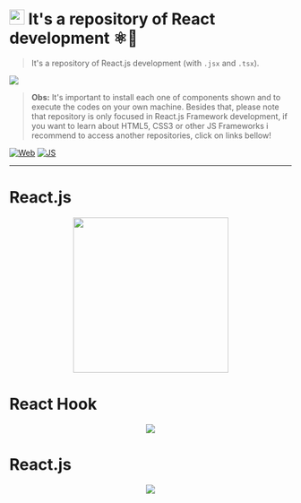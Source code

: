 # <img src="https://cdn.worldvectorlogo.com/logos/react-2.svg" height="27"> It's a repository of React development ⚛️📘
<!--
[![TSX](https://img.shields.io/badge/-main.tsx-fff?style=social&logo=Atom&logoColor=blue)](#)
[![React.js](https://img.shields.io/badge/-app.jsx-fff?style=social&logo=React&logoColor=61DAFB)](#)
<div align="left"><img src="https://cdn.icon-icons.com/icons2/2530/PNG/512/react_button_icon_151947.png" height="47"></div>
-->

<blockquote>It's a repository of React.js development (with <code>.jsx</code> and <code>.tsx</code>).</blockquote>

<a href="https://github.com/IsaacAlves7/react.js-programming"><img src="https://hackernoon.com/images/1*KBGdMaU_emZX4XR1AvkD4A.gif"/></a>

<blockquote><b>Obs:</b> It's important to install each one of components shown and to execute the codes on your own machine. Besides that, please note that repository is only focused in React.js Framework development, if you want to learn about HTML5, CSS3 or other JS Frameworks i recommend to access another repositories, click on links bellow!</blockquote>

[![Web](https://img.shields.io/badge/-HTML5‍‍and‍‍css3‍‍development-black?style=for-the-badge&logo=HTML5&logoColor=61DAFB)](https://github.com/IsaacAlves7/html5-and-css3-development)
[![JS](https://img.shields.io/badge/-JavaScript-black?style=for-the-badge&logo=JavaScript&logoColor=61DAFB)](https://github.com/IsaacAlves7/javascript-programming)

<hr>

# React.js
<div align="center"><img src="https://cdn.worldvectorlogo.com/logos/react-2.svg" height="277"></div>

# React Hook
<div align="center"><img src="https://bluebits.dev/wp-content/uploads/2021/06/1_kEPCQNY4dwVyaFuLEwJcNQ.png"></div>

# React.js
<div align="center"><img src="https://user-images.githubusercontent.com/61624336/126890148-540656eb-a34f-4779-aaca-ceebc28d8620.jpg"></div>






















<!--
https://miro.medium.com/max/2400/1*rpHtt5VicGT3T-mVJJ2jFw.gif
<img src="https://miro.medium.com/max/3440/1*Rvs7u_g6dnDTRF-FMY4vsA.png"/>
<img src="https://bs-uploads.toptal.io/blackfish-uploads/blog/post/seo/og_image_file/og_image/59592/1105-A_Guide_to_Webpack_and_React_Dan_Social-119b3bc7125401b042860514ada7f1e7.png"/>
<img src="https://bs-uploads.toptal.io/blackfish-uploads/blog/post/seo/og_image_file/og_image/61014/468-A_Guide_to_Webpack_and_React_PART2-Dan_Social-27c0d207da12514f5354e73fa53e6183.png"/>
<img src="https://miro.medium.com/max/2710/1*pR3N1eYNCdfSvcvXw5M8ng.png"/>
https://i0.wp.com/blog.taller.net.br/wp-content/uploads/react_back_end.jpg?fit=1138%2C493&ssl=1
https://d585tldpucybw.cloudfront.net/sfimages/default-source/default-album/react_blogreact_870x220_3.png?sfvrsn=108c978d_1
https://www.housecursos.com/wp-content/uploads/2018/04/como-funciona-react-native-house-cursos.png
-->

